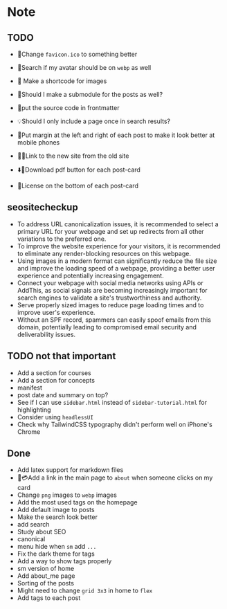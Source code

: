 # Note

## TODO

* 🎇Change `favicon.ico` to something better
* 🌠Search if my avatar should be on `webp` as well
* 🌄 Make a shortcode for images
* 🪾Should I make a submodule for the posts as well?
* 🔗put the source code in frontmatter
* 💡Should I only include a page once in search results?

* 📏Put margin at the left and right of each post to make it look better at mobile phones
* 🔗🆕Link to the new site from the old site
* ⬇️📄Download pdf button for each post-card
* 🪪License on the bottom of each post-card

## seositecheckup

* To address URL canonicalization issues, it is recommended to select a primary URL for your webpage and set up
  redirects from all other variations to the preferred one.
* To improve the website experience for your visitors, it is recommended to eliminate any render-blocking resources on
  this webpage.
* Using images in a modern format can significantly reduce the file size and improve the loading speed of a webpage,
  providing a better user experience and potentially increasing engagement.
* Connect your webpage with social media networks using APIs or AddThis, as social signals are becoming increasingly
  important for search engines to validate a site's trustworthiness and authority.
* Serve properly sized images to reduce page loading times and to improve user's experience.
* Without an SPF record, spammers can easily spoof emails from this domain, potentially leading to compromised email
  security and deliverability issues.

## TODO not that important

* Add a section for courses
* Add a section for concepts
* manifest
* post date and summary on top?
* See if I can use `sidebar.html` instead of `sidebar-tutorial.html`
  for highlighting
* Consider using `headlessUI`
* Check why TailwindCSS typography didn't perform well on iPhone's Chrome

## Done

* Add latex support for markdown files
* 🔗💳Add a link in the main page to `about`
  when someone clicks on my card
* Change `png` images to `webp` images
* Add the most used tags on the homepage
* Add default image to posts
* Make the search look better
* add search
* Study about SEO
* canonical
* menu hide when `sm` add `...`
* Fix the dark theme for tags
* Add a way to show tags properly
* sm version of home
* Add about_me page
* Sorting of the posts
* Might need to change `grid 3x3` in home to `flex`
* Add tags to each post
